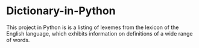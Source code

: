 # Dictionary-in-Python
This project in Python is is a listing of lexemes from the lexicon of the English language, which exhibits information on definitions of a wide range of words.
